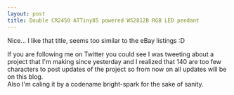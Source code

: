 ```yaml
---
layout: post
title: Double CR2450 ATTiny85 powered WS2812B RGB LED pendant
---
```

Nice... I like that title, seems too similar to the eBay listings :D

If you are following me on Twitter you could see I was tweeting about a project that I'm making since yesterday and I realized that 140 are too few characters to post updates of the project so from now on all updates will be on this blog.  
Also I'm caling it by a codename bright-spark for the sake of sanity.
